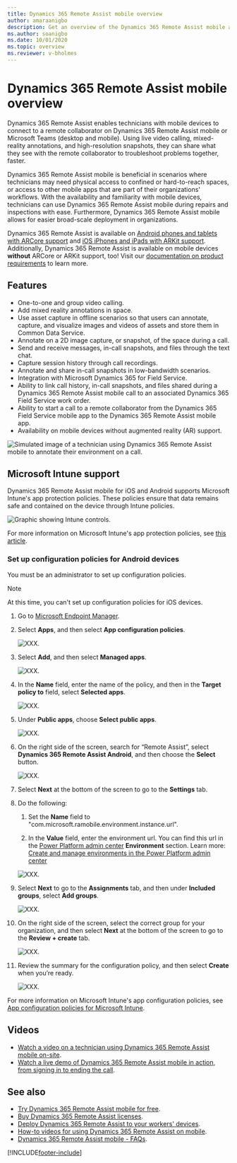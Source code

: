 ```yaml
---
title: Dynamics 365 Remote Assist mobile overview
author: amaraanigbo
description: Get an overview of the Dynamics 365 Remote Assist mobile app capabilities.
ms.author: soanigbo
ms.date: 10/01/2020
ms.topic: overview
ms.reviewer: v-bholmes
---
```


# Dynamics 365 Remote Assist mobile overview



Dynamics 365 Remote Assist enables technicians with mobile devices to connect to a remote collaborator on Dynamics 365 Remote Assist mobile or Microsoft Teams (desktop and mobile). Using live video calling, mixed-reality annotations, and high-resolution snapshots, they can share what they see with the remote collaborator to troubleshoot problems together, faster.

Dynamics 365 Remote Assist mobile is beneficial in scenarios where technicians may need physical access to confined or hard-to-reach spaces, or access to other mobile apps that are part of their organizations' workflows. With the availability and familiarity with mobile devices, technicians can use Dynamics 365 Remote Assist mobile during repairs and inspections with ease. Furthermore, Dynamics 365 Remote Assist mobile allows for easier broad-scale deployment in organizations.

Dynamics 365 Remote Assist is available on [Android phones and tablets with ARCore support](https://developers.google.com/ar/discover/supported-devices) and [iOS iPhones and iPads with ARKit support](https://developers.google.com/ar/discover/supported-devices#ios). Additionally, Dynamics 365 Remote Assist is available on mobile devices **without** ARCore or ARKit support, too! Visit our [documentation on product requirements](../requirements.md) to learn more.

## Features

- One-to-one and group video calling.
- Add mixed reality annotations in space.
- Use asset capture in offline scenarios so that users can annotate, capture, and visualize images and videos of assets and store them in Common Data Service. 
- Annotate on a 2D image capture, or snapshot, of the space during a call.
- Send and receive messages, in-call snapshots, and files through the text chat.
- Capture session history through call recordings.
- Annotate and share in-call snapshots in low-bandwidth scenarios.
- Integration with Microsoft Dynamics 365 for Field Service.
- Ability to link call history, in-call snapshots, and files shared during a Dynamics 365 Remote Assist mobile call to an associated Dynamics 365 Field Service work order.
- Ability to start a call to a remote collaborator from the Dynamics 365 Field Service mobile app to the Dynamics 365 Remote Assist mobile app.
- Availability on mobile devices without augmented reality (AR) support.

![Simulated image of a technician using Dynamics 365 Remote Assist mobile to annotate their environment on a call.](./media/ram-overview.png "Dynamics 365 Remote Assist mobile Overview")

## Microsoft Intune support

Dynamics 365 Remote Assist mobile for iOS and Android supports Microsoft Intune's app protection policies. These policies ensure that data remains safe and contained on the device through Intune policies.  

![Graphic showing Intune controls.](./media/RAM_IntuneControls.png)

For more information on Microsoft Intune's app protection policies, see [this article](/mem/intune/apps/app-protection-policy).

### Set up configuration policies for Android devices

You must be an administrator to set up configuration policies.

> [!NOTE]
> At this time, you can't set up configuration policies for iOS devices.

1. Go to [Microsoft Endpoint Manager](https://endpoint.microsoft.com/). 

2. Select **Apps**, and then select **App configuration policies**. 

    ![XXX.](./media/intune-1.jpg)

3. Select **Add**, and then select **Managed apps**. 

    ![XXX.](./media/intune-2.jpg)

4. In the **Name** field, enter the name of the policy, and then in the **Target policy to** field, select **Selected apps**.  

    ![XXX.](./media/intune-3.jpg) 
    
5. Under **Public apps**, choose **Select public apps**. 

    ![XXX.](./media/intune-4.jpg)
    
7. On the right side of the screen, search for “Remote Assist”, select **Dynamics 365 Remote Assist Android**, and then choose the **Select** button. 

    ![XXX.](./media/intune-5.jpg)
    
8. Select **Next** at the bottom of the screen to go to the **Settings** tab. 

9. Do the following:

    1. Set the **Name** field to "com.microsoft.ramobile.environment.instance.url". 

    2. In the **Value** field, enter the environment url. You can find this url in the [Power Platform admin center](https://admin.powerplatform.microsoft.com) **Environment** section. Learn more: [Create and manage environments in the Power Platform admin center](https://docs.microsoft.com/power-platform/admin/create-environment)

    ![XXX.](./media/intune-6.jpg)
    
9. Select **Next** to go to the **Assignments** tab, and then under **Included groups**, select **Add groups**.

    ![XXX.](./media/intune-7.jpg)

10. On the right side of the screen, select the correct group for your organization, and then select **Next** at the bottom of the screen to go to the **Review + create** tab.

       ![XXX.](media/intune-8.jpg)
       
10. Review the summary for the configuration policy, and then select **Create** when you’re ready.

    ![XXX.](./media/intune-9.jpg)
    
For more information on Microsoft Intune's app configuration policies, see [App configuration policies for Microsoft Intune](https://docs.microsoft.com/mem/intune/apps/app-configuration-policies-overview). 

## Videos

- [Watch a video on a technician using Dynamics 365 Remote Assist mobile on-site](https://www.youtube.com/watch?v=J-C6GE2gFYw&t=27s).
- [Watch a live demo of Dynamics 365 Remote Assist mobile in action, from signing in to ending the call](https://www.youtube.com/watch?v=DQJWsCDNpb4&t=1s).

## See also

- [Try Dynamics 365 Remote Assist mobile for free](../try-remote-assist.md).
- [Buy Dynamics 365 Remote Assist licenses](../buy-remote-assist.md).
- [Deploy Dynamics 365 Remote Assist to your workers' devices](../deploy-remote-assist.md).
- [How-to videos for using Dynamics 365 Remote Assist on mobile](../videos.md).
- [Dynamics 365 Remote Assist mobile - FAQs](/dynamics365/mixed-reality/remote-assist/faq#using-remote-assist-on-mobile).


[!INCLUDE[footer-include](../../includes/footer-banner.md)]
